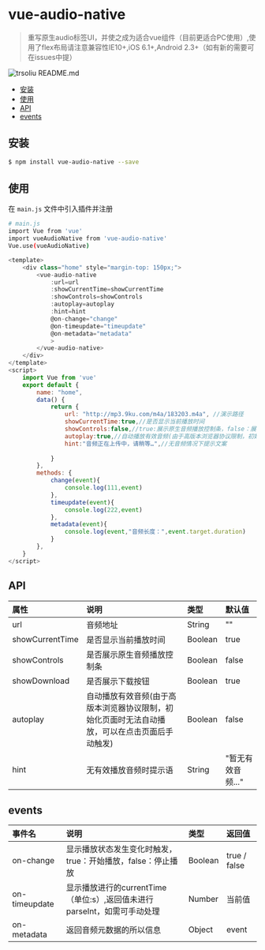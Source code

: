 # vue-audio-native
> 重写原生audio标签UI，并使之成为适合vue组件（目前更适合PC使用）,使用了flex布局请注意兼容性IE10+,iOS 6.1+,Android 2.3+（如有新的需要可在issues中提）
 
 
 ![trsoliu README.md](https://user-gold-cdn.xitu.io/2019/4/8/169fbcd3b0ed8425)


- [安装](#install)
- [使用](#use)
- [API](#API)
- [events](#events)


## <span id="install">安装</span>

``` bash
$ npm install vue-audio-native --save
```
## <span id="use">使用</span>

在 `main.js` 文件中引入插件并注册

``` bash
# main.js
import Vue from 'vue'
import vueAudioNative from 'vue-audio-native'
Vue.use(vueAudioNative)
```

``` js
<template>
	<div class="home" style="margin-top: 150px;">
		<vue-audio-native 
			:url=url
			:showCurrentTime=showCurrentTime
			:showControls=showControls
			:autoplay=autoplay
			:hint=hint
			@on-change="change"
			@on-timeupdate="timeupdate"
			@on-metadata="metadata"
			>
		</vue-audio-native>
	</div>
</template>
<script>
	import Vue from 'vue'
	export default {
		name: "home",
		data() {
			return {
				url: "http://mp3.9ku.com/m4a/183203.m4a", //演示路径
				showCurrentTime:true,//是否显示当前播放时间
				showControls:false,//true:展示原生音频播放控制条，false：展示模拟播放控制条
				autoplay:true,//自动播放有效音频(由于高版本浏览器协议限制，初始化页面时无法自动播放，可以在点击页面后手动触发)
				hint:"音频正在上传中，请稍等…",//无音频情况下提示文案
				
			}
		},
		methods: {
			change(event){
				console.log(111,event)
			},
			timeupdate(event){
				console.log(222,event)
			},
			metadata(event){
				console.log(event,"音频长度：",event.target.duration)
			}
		},
	}
</script>
```

## <span id="API">API</span>

| 属性 | 说明 | 类型 | 默认值 |
| :------ | :---------  | :--------- | :-----|
| url | 音频地址 | String | "" |
| showCurrentTime | 是否显示当前播放时间 | Boolean | true |
| showControls | 是否展示原生音频播放控制条 | Boolean | false |
| showDownload | 是否展示下载按钮 | Boolean | true |
| autoplay | 自动播放有效音频(由于高版本浏览器协议限制，初始化页面时无法自动播放，可以在点击页面后手动触发) | Boolean | false |
| hint | 无有效播放音频时提示语 | String | "暂无有效音频..." |

## <span id="events">events</span>

| 事件名 | 说明 | 类型 | 返回值 |
| :------ | :--------- | :-----| :-----|
| on-change | 显示播放状态发生变化时触发，true：开始播放，false：停止播放 | Boolean | true / false |
| on-timeupdate | 显示播放进行的currentTime（单位:s）,返回值未进行parseInt，如需可手动处理 | Number | 当前值 |
| on-metadata | 返回音频元数据的所以信息 | Object | event |
